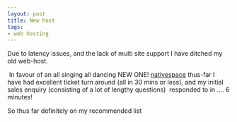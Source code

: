 ```yaml
--- 
layout: post
title: New host
tags: 
- web hosting
---
```

Due to latency issues, and the lack of multi site support I have ditched my old web-host.

 In favour of an all singing all dancing NEW ONE! <a href="http://my.nativespace.co.uk/aff.php?aff=044" title="nativespace advanced afordable hosting">nativespace</a> thus-far I have had excellent ticket turn around (all in 30 mins or less), and my initial sales enquiry (consisting of a lot of lengthy questions)  responded to in .... 6 minutes!

So thus far definitely on my recommended list
